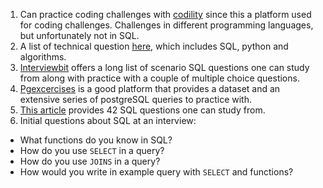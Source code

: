 1.  Can practice coding challenges with [codility](https://app.codility.com/programmers/) since this a platform used for coding challenges. Challenges in different programming languages, but unfortunately not in SQL.
2. A list of technical question [here](https://github.com/alexeygrigorev/data-science-interviews/blob/master/technical.md#sql), which includes SQL, python and algorithms.
3. [Interviewbit](https://www.interviewbit.com/sql-interview-questions/) offers a long list of scenario SQL questions one can study from along with practice with a couple of multiple choice questions.
4. [Pgexcercises](https://pgexercises.com/) is a good platform that provides a dataset and an extensive series of postgreSQL queries to practice with.
5. [This article](https://www.analyticsvidhya.com/blog/2017/05/questions-sql-for-all-aspiring-data-scientists/) provides 42 SQL questions one can study from.
6. Initial questions about SQL at an interview:
  * What functions do you know in SQL?
  * How do you use `SELECT` in a query?
  * How do you use `JOINS` in a query?
  * How would you write in example query with `SELECT` and functions?
